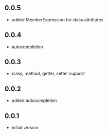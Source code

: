 ## 0.0.5
* added MemberExpression for class attributes

## 0.0.4
* autocompletion

## 0.0.3
* class, method, getter, setter support

## 0.0.2
* added autocompletion

## 0.0.1
* initial version
